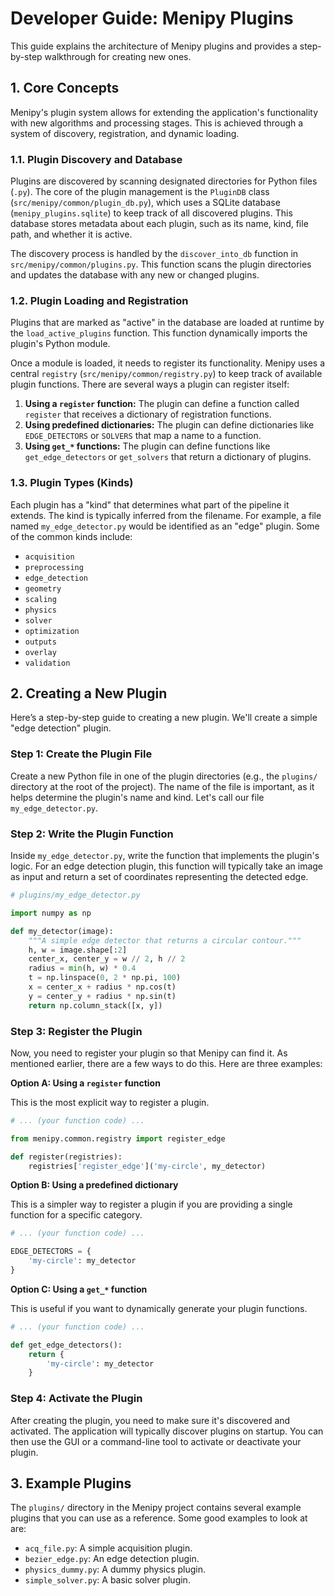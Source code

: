 # Developer Guide: Menipy Plugins

This guide explains the architecture of Menipy plugins and provides a step-by-step walkthrough for creating new ones.

## 1. Core Concepts

Menipy's plugin system allows for extending the application's functionality with new algorithms and processing stages. This is achieved through a system of discovery, registration, and dynamic loading.

### 1.1. Plugin Discovery and Database

Plugins are discovered by scanning designated directories for Python files (`.py`). The core of the plugin management is the `PluginDB` class (`src/menipy/common/plugin_db.py`), which uses a SQLite database (`menipy_plugins.sqlite`) to keep track of all discovered plugins. This database stores metadata about each plugin, such as its name, kind, file path, and whether it is active.

The discovery process is handled by the `discover_into_db` function in `src/menipy/common/plugins.py`. This function scans the plugin directories and updates the database with any new or changed plugins.

### 1.2. Plugin Loading and Registration

Plugins that are marked as "active" in the database are loaded at runtime by the `load_active_plugins` function. This function dynamically imports the plugin's Python module.

Once a module is loaded, it needs to register its functionality. Menipy uses a central `registry` (`src/menipy/common/registry.py`) to keep track of available plugin functions. There are several ways a plugin can register itself:

1.  **Using a `register` function:** The plugin can define a function called `register` that receives a dictionary of registration functions.
2.  **Using predefined dictionaries:** The plugin can define dictionaries like `EDGE_DETECTORS` or `SOLVERS` that map a name to a function.
3.  **Using `get_*` functions:** The plugin can define functions like `get_edge_detectors` or `get_solvers` that return a dictionary of plugins.

### 1.3. Plugin Types (Kinds)

Each plugin has a "kind" that determines what part of the pipeline it extends. The kind is typically inferred from the filename. For example, a file named `my_edge_detector.py` would be identified as an "edge" plugin. Some of the common kinds include:

*   `acquisition`
*   `preprocessing`
*   `edge_detection`
*   `geometry`
*   `scaling`
*   `physics`
*   `solver`
*   `optimization`
*   `outputs`
*   `overlay`
*   `validation`

## 2. Creating a New Plugin

Here’s a step-by-step guide to creating a new plugin. We'll create a simple "edge detection" plugin.

### Step 1: Create the Plugin File

Create a new Python file in one of the plugin directories (e.g., the `plugins/` directory at the root of the project). The name of the file is important, as it helps determine the plugin's name and kind. Let's call our file `my_edge_detector.py`.

### Step 2: Write the Plugin Function

Inside `my_edge_detector.py`, write the function that implements the plugin's logic. For an edge detection plugin, this function will typically take an image as input and return a set of coordinates representing the detected edge.

```python
# plugins/my_edge_detector.py

import numpy as np

def my_detector(image):
    """A simple edge detector that returns a circular contour."""
    h, w = image.shape[:2]
    center_x, center_y = w // 2, h // 2
    radius = min(h, w) * 0.4
    t = np.linspace(0, 2 * np.pi, 100)
    x = center_x + radius * np.cos(t)
    y = center_y + radius * np.sin(t)
    return np.column_stack([x, y])
```

### Step 3: Register the Plugin

Now, you need to register your plugin so that Menipy can find it. As mentioned earlier, there are a few ways to do this. Here are three examples:

**Option A: Using a `register` function**

This is the most explicit way to register a plugin.

```python
# ... (your function code) ...

from menipy.common.registry import register_edge

def register(registries):
    registries['register_edge']('my-circle', my_detector)
```

**Option B: Using a predefined dictionary**

This is a simpler way to register a plugin if you are providing a single function for a specific category.

```python
# ... (your function code) ...

EDGE_DETECTORS = {
    'my-circle': my_detector
}
```

**Option C: Using a `get_*` function**

This is useful if you want to dynamically generate your plugin functions.

```python
# ... (your function code) ...

def get_edge_detectors():
    return {
        'my-circle': my_detector
    }
```

### Step 4: Activate the Plugin

After creating the plugin, you need to make sure it's discovered and activated. The application will typically discover plugins on startup. You can then use the GUI or a command-line tool to activate or deactivate your plugin.

## 3. Example Plugins

The `plugins/` directory in the Menipy project contains several example plugins that you can use as a reference. Some good examples to look at are:

*   `acq_file.py`: A simple acquisition plugin.
*   `bezier_edge.py`: An edge detection plugin.
*   `physics_dummy.py`: A dummy physics plugin.
*   `simple_solver.py`: A basic solver plugin.
